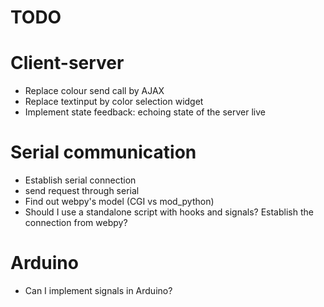 TODO
====

# Client-server
- Replace colour send call by AJAX
- Replace textinput by color selection widget
- Implement state feedback: echoing state of the server live

# Serial communication
- Establish serial connection
- send request through serial
- Find out webpy's model (CGI vs mod_python)
- Should I use a standalone script with hooks and signals? Establish the connection from webpy?

# Arduino
- Can I implement signals in Arduino?
